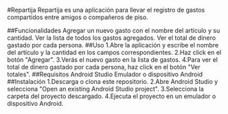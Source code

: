 #Repartija
Repartija es una aplicación para llevar el registro de gastos compartidos entre amigos o compañeros de piso.

##Funcionalidades
Agregar un nuevo gasto con el nombre del artículo y su cantidad.
Ver la lista de todos los gastos agregados.
Ver el total de dinero gastado por cada persona.
##Uso
1.Abre la aplicación y escribe el nombre del artículo y la cantidad en los campos correspondientes.
2.Haz click en el botón "Agregar".
3.Verás el nuevo gasto en la lista de gastos.
4.Para ver el total de dinero gastado por cada persona, haz click en el botón "Ver totales".
##Requisitos
Android Studio
Emulador o dispositivo Android
##Instalación
1.Descarga o clona este repositorio.
2.Abre Android Studio y selecciona "Open an existing Android Studio project".
3.Selecciona la carpeta del proyecto descargado.
4.Ejecuta el proyecto en un emulador o dispositivo Android.

